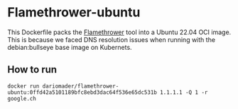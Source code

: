 # Flamethrower-ubuntu

This Dockerfile packs the [Flamethrower](https://github.com/DNS-OARC/flamethrower) tool into a Ubuntu 22.04 OCI image. This is because we faced DNS resolution issues when running with the debian:bullseye base image on Kubernets.


## How to run 

```
docker run dariomader/flamethrower-ubuntu:0ffd42a5101189bfc8ebd3dac64f536e65dc531b 1.1.1.1 -Q 1 -r google.ch
```
